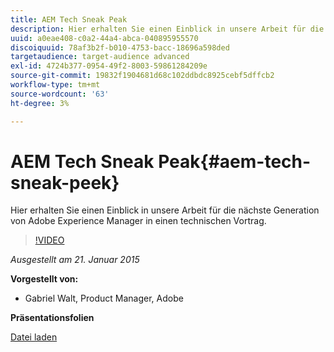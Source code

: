 ```yaml
---
title: AEM Tech Sneak Peak
description: Hier erhalten Sie einen Einblick in unsere Arbeit für die nächste Generation von Adobe Experience Manager in einen technischen Vortrag.
uuid: a0eae408-c0a2-44a4-abca-040895955570
discoiquuid: 78af3b2f-b010-4753-bacc-18696a598ded
targetaudience: target-audience advanced
exl-id: 4724b377-0954-49f2-8003-59861284209e
source-git-commit: 19832f1904681d68c102ddbdc8925cebf5dffcb2
workflow-type: tm+mt
source-wordcount: '63'
ht-degree: 3%

---
```


# AEM Tech Sneak Peak{#aem-tech-sneak-peek}

Hier erhalten Sie einen Einblick in unsere Arbeit für die nächste Generation von Adobe Experience Manager in einen technischen Vortrag.

>[!VIDEO](https://video.tv.adobe.com/v/19384/?quality=9)

*Ausgestellt am 21. Januar 2015*

**Vorgestellt von:**

* Gabriel Walt, Product Manager, Adobe

**Präsentationsfolien**

[Datei laden](assets/aem-technical-sneak-peek.pdf)
<!--
[Get back to the Overview](https://helpx.adobe.com/experience-manager/kt/eseminars/gems/aem-index.html)
-->
